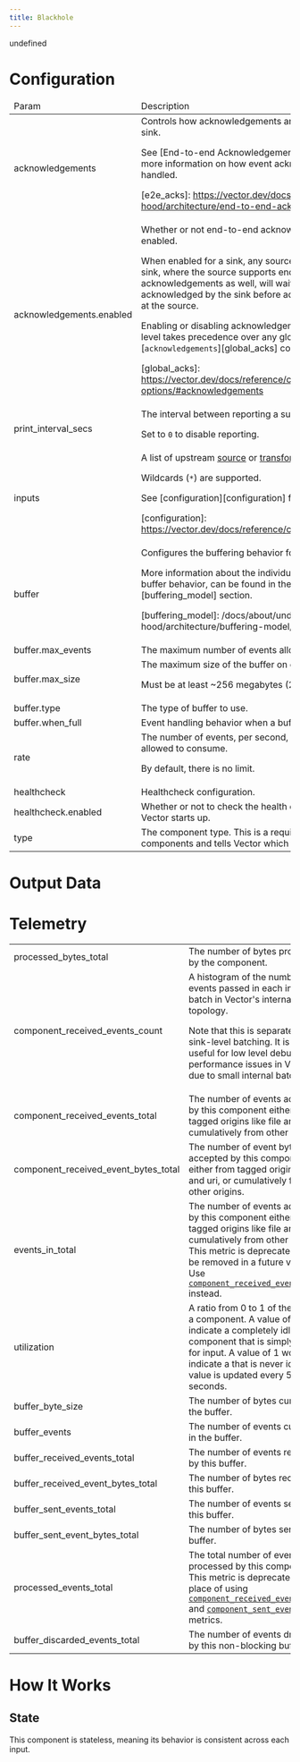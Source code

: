 ```yaml
---
title: Blackhole
---
```

undefined

# Configuration
<table><thead><tr><td>Param</td><td>Description</td></tr></thead><tbody><tr><td>acknowledgements</td><td>Controls how acknowledgements are handled for this sink.

See [End-to-end Acknowledgements][e2e_acks] for more information on how event acknowledgement is handled.

[e2e_acks]: https://vector.dev/docs/about/under-the-hood/architecture/end-to-end-acknowledgements/</td></tr><tr><td>acknowledgements.enabled</td><td>Whether or not end-to-end acknowledgements are enabled.

When enabled for a sink, any source connected to that sink, where the source supports
end-to-end acknowledgements as well, will wait for events to be acknowledged by the sink
before acknowledging them at the source.

Enabling or disabling acknowledgements at the sink level takes precedence over any global
[`acknowledgements`][global_acks] configuration.

[global_acks]: https://vector.dev/docs/reference/configuration/global-options/#acknowledgements</td></tr><tr><td>print_interval_secs</td><td>The interval between reporting a summary of activity.

Set to `0` to disable reporting.</td></tr><tr><td>inputs</td><td>A list of upstream [source][sources] or [transform][transforms] IDs.

Wildcards (`*`) are supported.

See [configuration][configuration] for more info.

[sources]: https://vector.dev/docs/reference/configuration/sources/
[transforms]: https://vector.dev/docs/reference/configuration/transforms/
[configuration]: https://vector.dev/docs/reference/configuration/</td></tr><tr><td>buffer</td><td>Configures the buffering behavior for this sink.

More information about the individual buffer types, and buffer behavior, can be found in the
[Buffering Model][buffering_model] section.

[buffering_model]: /docs/about/under-the-hood/architecture/buffering-model/</td></tr><tr><td>buffer.max_events</td><td>The maximum number of events allowed in the buffer.</td></tr><tr><td>buffer.max_size</td><td>The maximum size of the buffer on disk.

Must be at least ~256 megabytes (268435488 bytes).</td></tr><tr><td>buffer.type</td><td>The type of buffer to use.</td></tr><tr><td>buffer.when_full</td><td>Event handling behavior when a buffer is full.</td></tr><tr><td>rate</td><td>The number of events, per second, that the sink is allowed to consume.

By default, there is no limit.</td></tr><tr><td>healthcheck</td><td>Healthcheck configuration.</td></tr><tr><td>healthcheck.enabled</td><td>Whether or not to check the health of the sink when Vector starts up.</td></tr><tr><td>type</td><td>The component type. This is a required field for all components and tells Vector which component to use.</td></tr></tbody></table>

# Output Data

# Telemetry
<table></tbody><tr><td>processed_bytes_total</td><td>The number of bytes processed by the component.</td></tr><tr><td>component_received_events_count</td><td>A histogram of the number of events passed in each internal batch in Vector's internal topology.

Note that this is separate than sink-level batching. It is mostly useful for low level debugging
performance issues in Vector due to small internal batches.</td></tr><tr><td>component_received_events_total</td><td>The number of events accepted by this component either from tagged
origins like file and uri, or cumulatively from other origins.</td></tr><tr><td>component_received_event_bytes_total</td><td>The number of event bytes accepted by this component either from
tagged origins like file and uri, or cumulatively from other origins.</td></tr><tr><td>events_in_total</td><td>The number of events accepted by this component either from tagged
origins like file and uri, or cumulatively from other origins.
This metric is deprecated and will be removed in a future version.
Use [`component_received_events_total`](/docs/reference/configuration/sources/internal_metrics/#component_received_events_total) instead.</td></tr><tr><td>utilization</td><td>A ratio from 0 to 1 of the load on a component. A value of 0 would indicate a completely idle component that is simply waiting for input. A value of 1 would indicate a that is never idle. This value is updated every 5 seconds.</td></tr><tr><td>buffer_byte_size</td><td>The number of bytes current in the buffer.</td></tr><tr><td>buffer_events</td><td>The number of events currently in the buffer.</td></tr><tr><td>buffer_received_events_total</td><td>The number of events received by this buffer.</td></tr><tr><td>buffer_received_event_bytes_total</td><td>The number of bytes received by this buffer.</td></tr><tr><td>buffer_sent_events_total</td><td>The number of events sent by this buffer.</td></tr><tr><td>buffer_sent_event_bytes_total</td><td>The number of bytes sent by this buffer.</td></tr><tr><td>processed_events_total</td><td>The total number of events processed by this component.
This metric is deprecated in place of using
[`component_received_events_total`](/docs/reference/configuration/sources/internal_metrics/#component_received_events_total) and
[`component_sent_events_total`](/docs/reference/configuration/sources/internal_metrics/#component_sent_events_total) metrics.</td></tr><tr><td>buffer_discarded_events_total</td><td>The number of events dropped by this non-blocking buffer.</td></tr></tbody></table>

# How It Works
## State
This component is stateless, meaning its behavior is consistent across each input.


